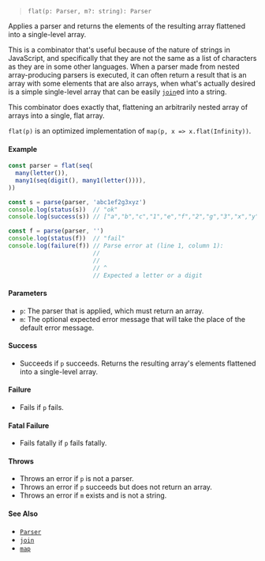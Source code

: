 <!--
 Copyright (c) 2020 Thomas J. Otterson
 
 This software is released under the MIT License.
 https://opensource.org/licenses/MIT
-->

> `flat(p: Parser, m?: string): Parser`

Applies a parser and returns the elements of the resulting array flattened into a single-level array.

This is a combinator that's useful because of the nature of strings in JavaScript, and specifically that they are not the same as a list of characters as they are in some other languages. When a parser made from nested array-producing parsers is executed, it can often return a result that is an array with some elements that are also arrays, when what's actually desired is a simple single-level array that can be easily [`join`](join.md)ed into a string.

This combinator does exactly that, flattening an arbitrarily nested array of arrays into a single, flat array.

`flat(p)` is an optimized implementation of `map(p, x => x.flat(Infinity))`.

#### Example

```javascript
const parser = flat(seq(
  many(letter()),
  many1(seq(digit(), many1(letter()))),
))

const s = parse(parser, 'abc1ef2g3xyz')
console.log(status(s))  // "ok"
console.log(success(s)) // ["a","b","c","1","e","f","2","g","3","x","y","z"]

const f = parse(parser, '')
console.log(status(f))  // "fail"
console.log(failure(f)) // Parse error at (line 1, column 1):
                        //
                        // 
                        // ^
                        // Expected a letter or a digit
```

#### Parameters

* `p`: The parser that is applied, which must return an array.
* `m`: The optional expected error message that will take the place of the default error message.

#### Success

* Succeeds if `p` succeeds. Returns the resulting array's elements flattened into a single-level array.

#### Failure

* Fails if `p` fails.

#### Fatal Failure

* Fails fatally if `p` fails fatally.

#### Throws

* Throws an error if `p` is not a parser.
* Throws an error if `p` succeeds but does not return an array.
* Throws an error if `m` exists and is not a string.

#### See Also

* [`Parser`](../types/parser.md)
* [`join`](join.md)
* [`map`](map.md)